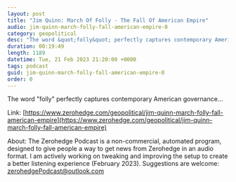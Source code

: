 ```yaml
---
layout: post
title: "Jim Quinn: March Of Folly - The Fall Of American Empire"
audio: jim-quinn-march-folly-fall-american-empire-0
category: geopolitical
desc: "The word &quot;folly&quot; perfectly captures contemporary American governance..."
duration: 00:19:49
length: 1189
datetime: Tue, 21 Feb 2023 21:20:00 +0000
tags: podcast
guid: jim-quinn-march-folly-fall-american-empire-0
order: 0
---
```

The word &quot;folly&quot; perfectly captures contemporary American governance...

Link: [https://www.zerohedge.com/geopolitical/jim-quinn-march-folly-fall-american-empire](https://www.zerohedge.com/geopolitical/jim-quinn-march-folly-fall-american-empire)

About: The Zerohedge Podcast is a non-commercial, automated program, designed to give people a way to get news from Zerohedge in an audio format.  I am actively working on tweaking and improving the setup to create a better listening experience (February 2023).  Suggestions are welcome: [zerohedgePodcast@outlook.com](mailto:zerohedgePodcast@outlook.com)